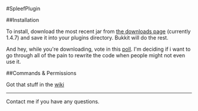 #SpleefPlugin

##Installation

To install, download the most recent jar from [the downloads page](http://bit.ly/SpleefDownloads) (currently 1.4.7) and save it into your plugins directory. Bukkit will do the rest.  

And hey, while you're downloading, vote in this [poll](http://poll.pollcode.com/t1tpil). I'm deciding if i want to go through all of the pain to rewrite the code when people might not even use it.

##Commands & Permissions

Got that stuff in the [wiki](https://github.com/evan1026/SpleefPlugin/wiki)

***

Contact me if you have any questions.
